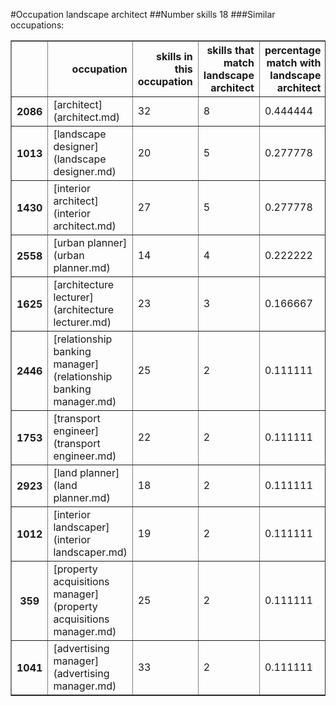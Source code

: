 #Occupation landscape architect
##Number skills 18
###Similar occupations:
<table border="1" class="dataframe">
  <thead>
    <tr style="text-align: right;">
      <th></th>
      <th>occupation</th>
      <th>skills in this occupation</th>
      <th>skills that match landscape architect</th>
      <th>percentage match with landscape architect</th>
      <th>skills not in landscape architect</th>
    </tr>
  </thead>
  <tbody>
    <tr>
      <th>2086</th>
      <td>[architect](architect.md)</td>
      <td>32</td>
      <td>8</td>
      <td>0.444444</td>
      <td>24</td>
    </tr>
    <tr>
      <th>1013</th>
      <td>[landscape designer](landscape designer.md)</td>
      <td>20</td>
      <td>5</td>
      <td>0.277778</td>
      <td>15</td>
    </tr>
    <tr>
      <th>1430</th>
      <td>[interior architect](interior architect.md)</td>
      <td>27</td>
      <td>5</td>
      <td>0.277778</td>
      <td>22</td>
    </tr>
    <tr>
      <th>2558</th>
      <td>[urban planner](urban planner.md)</td>
      <td>14</td>
      <td>4</td>
      <td>0.222222</td>
      <td>10</td>
    </tr>
    <tr>
      <th>1625</th>
      <td>[architecture lecturer](architecture lecturer.md)</td>
      <td>23</td>
      <td>3</td>
      <td>0.166667</td>
      <td>20</td>
    </tr>
    <tr>
      <th>2446</th>
      <td>[relationship banking manager](relationship banking manager.md)</td>
      <td>25</td>
      <td>2</td>
      <td>0.111111</td>
      <td>23</td>
    </tr>
    <tr>
      <th>1753</th>
      <td>[transport engineer](transport engineer.md)</td>
      <td>22</td>
      <td>2</td>
      <td>0.111111</td>
      <td>20</td>
    </tr>
    <tr>
      <th>2923</th>
      <td>[land planner](land planner.md)</td>
      <td>18</td>
      <td>2</td>
      <td>0.111111</td>
      <td>16</td>
    </tr>
    <tr>
      <th>1012</th>
      <td>[interior landscaper](interior landscaper.md)</td>
      <td>19</td>
      <td>2</td>
      <td>0.111111</td>
      <td>17</td>
    </tr>
    <tr>
      <th>359</th>
      <td>[property acquisitions manager](property acquisitions manager.md)</td>
      <td>25</td>
      <td>2</td>
      <td>0.111111</td>
      <td>23</td>
    </tr>
    <tr>
      <th>1041</th>
      <td>[advertising manager](advertising manager.md)</td>
      <td>33</td>
      <td>2</td>
      <td>0.111111</td>
      <td>31</td>
    </tr>
  </tbody>
</table>
